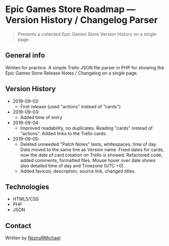 # Epic Games Store Roadmap — Version History / Changelog Parser

> Presents a collected Epic Games Store Version History on a single page

## General info

Written for practice. A simple Trello JSON file parser in PHP for showing the Epic Games Store Release Notes / Changelog on a single page.

## Version History

* 2019-09-02:
  * First release (used "actions" instead of "cards")
* 2019-09-03:
  * Added time of entry
* 2019-09-04:
  * Improved readability, no duplicates. Reading "cards" instead of "actions". Added links to the Trello cards.
* 2019-09-05:
  * Deleted unneeded "Patch Notes" texts, whitespaces, time of day. Date moved to the same line as Version name. Fixed dates for cards, now the date of card creation on Trello is showed. Refactored code, added comments, formatted files. Mouse hover over date shows also detailed time of day and Timezone (UTC +0).
  * Added favicon, description, source link, changed titles.

## Technologies

* HTML5/CSS
* PHP
* JSON

## Contact

Written by [ReznoRMichael](https://github.com/ReznoRMichael)
